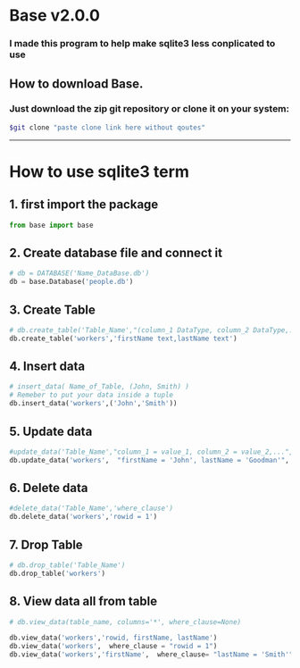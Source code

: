 # Base v2.0.0

### I made this program to help make sqlite3 less conplicated to use

## How to download Base.

### Just download the zip git repository or clone it on your system:
```bash
$git clone "paste clone link here without qoutes"
```
---

# How to use sqlite3 term

## 1. first import the package
```python
from base import base
```

## 2. Create database file and connect it
```python
# db = DATABASE('Name_DataBase.db')
db = base.Database('people.db')
```

## 3. Create Table
```python
# db.create_table('Table_Name',"(column_1 DataType, column_2 DataType,...)")
db.create_table('workers','firstName text,lastName text')
```

## 4. Insert data
```python
# insert_data( Name_of_Table, (John, Smith) ) 
# Remeber to put your data inside a tuple
db.insert_data('workers',('John','Smith'))
```

## 5. Update data
```python
#update_data('Table_Name',"column_1 = value_1, column_2 = value_2,...", where_clause)
db.update_data('workers',  "firstName = 'John', lastName = 'Goodman'",  "rowid = 1")
```

## 6. Delete data
```python
#delete_data('Table_Name','where_clause')
db.delete_data('workers','rowid = 1')
```

## 7. Drop Table
```python
# db.drop_table('Table_Name')
db.drop_table('workers')
```

## 8. View data all from table
```python
# db.view_data(table_name, columns='*', where_clause=None)

db.view_data('workers','rowid, firstName, lastName')
db.view_data('workers',  where_clause = "rowid = 1")
db.view_data('workers','firstName',  where_clause= "lastName = 'Smith'")
```